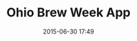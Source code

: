 ---
layout: page
title: "Ohio Brew Week App"
date: 2015-06-30 17:49
comments: false
sharing: false
footer: false
redirect_to:
  - /brewweek_app/
---